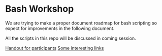 Bash Workshop
=============

We are trying to make a proper document roadmap for bash scripting so expect for improvements 
in the following document.

All the scripts in this repo will be discussed in coming session.

 
[Handout for participants](https://github.com/fosscell/bashworkshop/blob/master/Bashworkshop.md)
[Some interesting links](https://github.com/fosscell/bashworkshop/blob/master/links.md)
